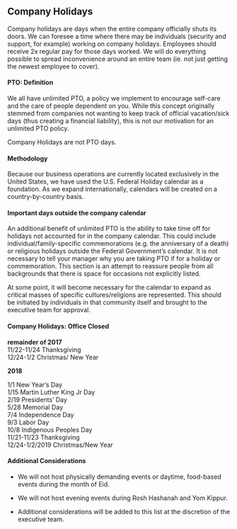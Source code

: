 ## Company Holidays

Company holidays are days when the entire company officially shuts its doors. We can foresee a time where there may be individuals (security and support, for example) working on company holidays. Employees should receive 2x regular pay for those days worked. We will do everything possible to spread inconvenience around an entire team (ie. not just getting the newest employee to cover). 


#### PTO: Definition

We all have unlimited PTO, a policy we implement to encourage self-care and the care of people dependent on you. While this concept originally stemmed from companies not wanting to keep track of official vacation/sick days (thus creating a financial liability), this is not our motivation for an unlimited PTO policy.

Company Holidays are not PTO days. 

#### Methodology

Because our business operations are currently located exclusively in the United States, we have used the U.S. Federal Holiday calendar as a foundation. As we expand internationally, calendars will be created on a country-by-country basis. 


#### Important days outside the company calendar

An additional benefit of unlimited PTO is the ability to take time off for holidays not accounted for in the company calendar. This could include individual/family-specific commemorations (e.g. the anniversary of a death) or religious holidays outside the Federal Government’s calendar. It is not necessary to tell your manager why you are taking PTO if for a holiday or commemoration. This section is an attempt to reassure people from all backgrounds that there is space for occasions not explicitly listed.

At some point, it will become necessary for the calendar to expand as critical masses of specific cultures/religions are represented. This should be initiated by individuals in that community itself and brought to the executive team for approval.


#### Company Holidays: Office Closed

**remainder of 2017** </br>
11/22-11/24	Thanksgiving </br>
12/24-1/2	Christmas/ New Year

**2018**

1/1			New Year’s Day </br>
1/15			Martin Luther King Jr Day </br>
2/19			Presidents’ Day </br>
5/28			Memorial Day </br>
7/4			Independence Day </br>
9/3			Labor Day </br>
10/8			Indigenous Peoples Day </br>
11/21-11/23		Thanksgiving </br>
12/24-1/2/2019	Christmas/New Year	


#### Additional Considerations

* We will not host physically demanding events or daytime, food-based events during the month of Eid.	

* We will not host evening events during Rosh Hashanah and Yom Kippur.

* Additional considerations will be added to this list at the discretion of the executive team.


	

